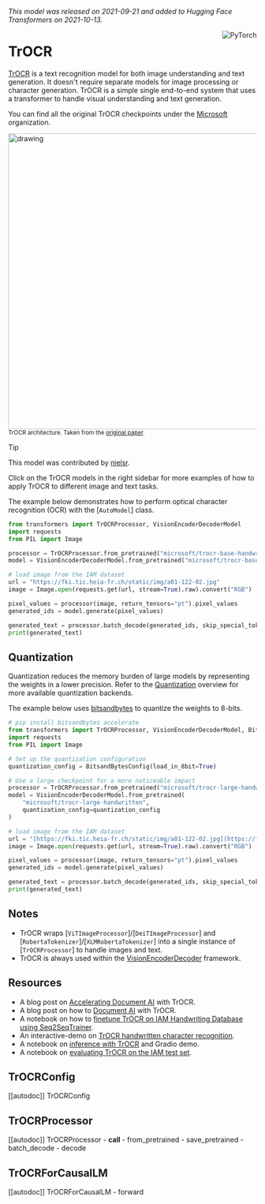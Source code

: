 <!--Copyright 2021 The HuggingFace Team. All rights reserved.

Licensed under the Apache License, Version 2.0 (the "License"); you may not use this file except in compliance with the
License. You may obtain a copy of the License at

http://www.apache.org/licenses/LICENSE-2.0

Unless required by applicable law or agreed to in writing, software distributed under the License is distributed on an
"AS IS" BASIS, WITHOUT WARRANTIES OR CONDITIONS OF ANY KIND, either express or implied. See the License for the

⚠️ Note that this file is in Markdown but contain specific syntax for our doc-builder (similar to MDX) that may not be
rendered properly in your Markdown viewer.

specific language governing permissions and limitations under the License. -->
*This model was released on 2021-09-21 and added to Hugging Face Transformers on 2021-10-13.*

<div style="float: right;">
    <div class="flex flex-wrap space-x-1">
           <img alt="PyTorch" src="https://img.shields.io/badge/PyTorch-DE3412?style=flat&logo=pytorch&logoColor=white">
    </div>
</div>

# TrOCR

[TrOCR](https://huggingface.co/papers/2109.10282) is a text recognition model for both image understanding and text generation. It doesn't require separate models for image processing or character generation. TrOCR is a simple single end-to-end system that uses a transformer to handle visual understanding and text generation.

You can find all the original TrOCR checkpoints under the [Microsoft](https://huggingface.co/microsoft/models?search=trocr) organization.

<img src="https://huggingface.co/datasets/huggingface/documentation-images/resolve/main/trocr_architecture.jpg"
alt="drawing" width="600"/>
<small> TrOCR architecture. Taken from the <a href="https://huggingface.co/papers/2109.10282">original paper</a>. </small>

> [!TIP]
> This model was contributed by [nielsr](https://huggingface.co/nielsr).
>
> Click on the TrOCR models in the right sidebar for more examples of how to apply TrOCR to different image and text tasks.

The example below demonstrates how to perform optical character recognition (OCR) with the [`AutoModel`] class.

<hfoptions id="usage">
<hfoption id="AutoModel">

```python
from transformers import TrOCRProcessor, VisionEncoderDecoderModel
import requests
from PIL import Image

processor = TrOCRProcessor.from_pretrained("microsoft/trocr-base-handwritten")
model = VisionEncoderDecoderModel.from_pretrained("microsoft/trocr-base-handwritten")

# load image from the IAM dataset
url = "https://fki.tic.heia-fr.ch/static/img/a01-122-02.jpg"
image = Image.open(requests.get(url, stream=True).raw).convert("RGB")

pixel_values = processor(image, return_tensors="pt").pixel_values
generated_ids = model.generate(pixel_values)

generated_text = processor.batch_decode(generated_ids, skip_special_tokens=True)[0]
print(generated_text)
```

</hfoption>
</hfoptions>

## Quantization

Quantization reduces the memory burden of large models by representing the weights in a lower precision. Refer to the [Quantization](../quantization/overview) overview for more available quantization backends.

The example below uses [bitsandbytes](../quantization/bitsandbytes) to quantize the weights to 8-bits.

```python
# pip install bitsandbytes accelerate
from transformers import TrOCRProcessor, VisionEncoderDecoderModel, BitsandBytesConfig
import requests
from PIL import Image

# Set up the quantization configuration
quantization_config = BitsandBytesConfig(load_in_8bit=True)

# Use a large checkpoint for a more noticeable impact
processor = TrOCRProcessor.from_pretrained("microsoft/trocr-large-handwritten")
model = VisionEncoderDecoderModel.from_pretrained(
    "microsoft/trocr-large-handwritten",
    quantization_config=quantization_config
)

# load image from the IAM dataset
url = "[https://fki.tic.heia-fr.ch/static/img/a01-122-02.jpg](https://fki.tic.heia-fr.ch/static/img/a01-122-02.jpg)"
image = Image.open(requests.get(url, stream=True).raw).convert("RGB")

pixel_values = processor(image, return_tensors="pt").pixel_values
generated_ids = model.generate(pixel_values)

generated_text = processor.batch_decode(generated_ids, skip_special_tokens=True)[0]
print(generated_text)
```

## Notes

- TrOCR wraps [`ViTImageProcessor`]/[`DeiTImageProcessor`] and [`RobertaTokenizer`]/[`XLMRobertaTokenizer`] into a single instance of [`TrOCRProcessor`] to handle images and text.
- TrOCR is always used within the [VisionEncoderDecoder](vision-encoder-decoder) framework.

## Resources

- A blog post on [Accelerating Document AI](https://huggingface.co/blog/document-ai) with TrOCR.
- A blog post on how to [Document AI](https://github.com/philschmid/document-ai-transformers) with TrOCR.
- A notebook on how to [finetune TrOCR on IAM Handwriting Database using Seq2SeqTrainer](https://colab.research.google.com/github/NielsRogge/Transformers-Tutorials/blob/master/TrOCR/Fine_tune_TrOCR_on_IAM_Handwriting_Database_using_Seq2SeqTrainer.ipynb).
- An interactive-demo on [TrOCR handwritten character recognition](https://huggingface.co/spaces/nielsr/TrOCR-handwritten).
- A notebook on [inference with TrOCR](https://colab.research.google.com/github/NielsRogge/Transformers-Tutorials/blob/master/TrOCR/Inference_with_TrOCR_%2B_Gradio_demo.ipynb) and Gradio demo.
- A notebook on [evaluating TrOCR on the IAM test set](https://colab.research.google.com/github/NielsRogge/Transformers-Tutorials/blob/master/TrOCR/Evaluating_TrOCR_base_handwritten_on_the_IAM_test_set.ipynb).

## TrOCRConfig

[[autodoc]] TrOCRConfig

## TrOCRProcessor

[[autodoc]] TrOCRProcessor
    - __call__
    - from_pretrained
    - save_pretrained
    - batch_decode
    - decode

## TrOCRForCausalLM

[[autodoc]] TrOCRForCausalLM
     - forward
